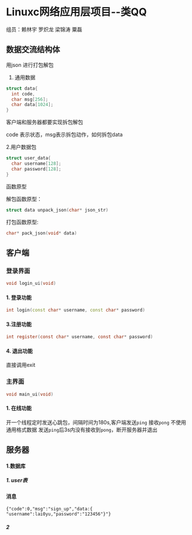 # Linuxc网络应用层项目--类QQ

组员：赖林宇 罗炽龙 梁锦涛 粟磊

## 数据交流结构体

用json 进行打包解包

1. 通用数据

```c
struct data{
  int code,
  char msg[256];
  char data[1024];
}
```

客户端和服务器都要实现拆包解包

code 表示状态，msg表示拆包动作，如何拆包data

2.用户数据包  

```c
struct user_data{
  char username[128];
  char password[128];
}
```

函数原型

解包函数原型：

```c
struct data unpack_json(char* json_str)
```  

打包函数原型:

```c
char* pack_json(void* data)
```

## 客户端

### 登录界面

```c
void login_ui(void)
```

#### 1. 登录功能

```cc
int login(const char* username, const char* password)
```

#### 3.注册功能

```c
int register(const char* username, const char* password)
```

#### 4. 退出功能

直接调用exit

### 主界面

```c
void main_ui(void)
```

#### 1. 在线功能

开一个线程定时发送心跳包，间隔时间为180s,客户端发送`ping` 接收`pong` 不使用通用格式数据
发送`ping`后3s内没有接收到`pong`，断开服务器并退出

## 服务器

#### 1.数据库

##### 1. user表


#### 消息

```
{"code":0,"msg":"sign_up","data:{ "username":lai0yu,"password":"123456"}"}
```

##### 2
